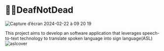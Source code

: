 # 🤟🏽DeafNotDead

![Capture d’écran 2024-02-22 à 09 20 19](https://github.com/user-attachments/assets/85d86f53-c233-46d3-8545-f61d22bf4bc6)

This project aims to develop an  software application that leverages speech-to-text technology to translate spoken language into sign language(ASL)
![aslcover](https://github.com/user-attachments/assets/d2283f22-e8c4-4ee9-8202-0f9db4cc9c64)
